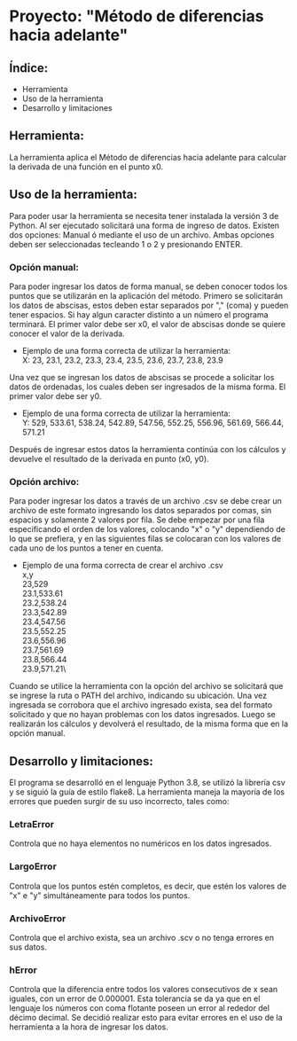 # Proyecto: "Método de diferencias hacia adelante"


## Índice:

* Herramienta
* Uso de la herramienta
* Desarrollo y limitaciones


## Herramienta:

La herramienta aplica el Método de diferencias hacia adelante para calcular la derivada de una función en el punto x0.


## Uso de la herramienta:

Para poder usar la herramienta se necesita tener instalada la versión 3 de Python.
Al ser ejecutado solicitará una forma de ingreso de datos. Existen dos opciones: Manual ó mediante el uso de un archivo.
Ambas opciones deben ser seleccionadas tecleando 1 o 2 y presionando ENTER.

### Opción manual:

Para poder ingresar los datos de forma manual, se deben conocer todos los puntos que se utilizarán en la aplicación del método.
Primero se solicitarán los datos de abscisas, estos deben estar separados por "," (coma) y pueden tener espacios. Si hay algun caracter distinto a un número el programa terminará. El primer valor debe ser x0, el valor de abscisas donde se quiere conocer el valor de la derivada.

* Ejemplo de una forma correcta de utilizar la herramienta:\
X: 23, 23.1, 23.2, 23.3, 23.4, 23.5, 23.6, 23.7, 23.8, 23.9

Una vez que se ingresan los datos de abscisas se procede a solicitar los datos de ordenadas, los cuales deben ser ingresados de la misma forma. El primer valor debe ser y0.

* Ejemplo de una forma correcta de utilizar la herramienta:\
Y: 529, 533.61, 538.24, 542.89, 547.56, 552.25, 556.96, 561.69, 566.44, 571.21

Después de ingresar estos datos la herramienta continúa con los cálculos y devuelve el resultado de la derivada en punto (x0, y0).

### Opción archivo:

Para poder ingresar los datos a través de un archivo .csv se debe crear un archivo de este formato ingresando los datos separados por comas, sin espacios y solamente 2 valores por fila. Se debe empezar por una fila especificando el orden de los valores, colocando "x" o "y" dependiendo de lo que se prefiera, y en las siguientes filas se colocaran con los valores de cada uno de los puntos a tener en cuenta.

* Ejemplo de una forma correcta de crear el archivo .csv\
x,y\
23,529\
23.1,533.61\
23.2,538.24\
23.3,542.89\
23.4,547.56\
23.5,552.25\
23.6,556.96\
23.7,561.69\
23.8,566.44\
23.9,571.21\

Cuando se utilice la herramienta con la opción del archivo se solicitará que se ingrese la ruta o PATH del archivo, indicando su ubicación. Una vez ingresada se corrobora que el archivo ingresado exista, sea del formato solicitado y que no hayan problemas con los datos ingresados. Luego se realizarán los cálculos y devolverá el resultado, de la misma forma que en la opción manual.


## Desarrollo y limitaciones:

El programa se desarrolló en el lenguaje Python 3.8, se utilizó la librería csv y se siguió la guía de estilo flake8.
La herramienta maneja la mayoría de los errores que pueden surgir de su uso incorrecto, tales como:

### LetraError

Controla que no haya elementos no numéricos en los datos ingresados.

### LargoError

Controla que los puntos estén completos, es decir, que estén los valores de "x" e "y" simultáneamente para todos los puntos. 

### ArchivoError

Controla que el archivo exista, sea un archivo .scv o no tenga errores en sus datos.

### hError

Controla que la diferencia entre todos los valores consecutivos de x sean iguales, con un error de 0.000001. Esta tolerancia se da ya que en el lenguaje los números con coma flotante poseen un error al rededor del décimo decimal. Se decidió realizar esto para evitar errores en el uso de la herramienta a la hora de ingresar los datos.
